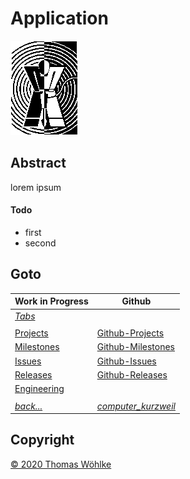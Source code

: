 # Application

![Application Logo](img/phasenraum_logo.gif)
## Abstract
lorem ipsum
#### Todo
* first
* second

## Goto
| Work in Progress | Github                          |
|------------------|---------------------------------|
| *[Tabs](../tabs/TABS.md)* | |
|  |  |
| [Projects](../PROJECTS.md)       | [Github-Projects](https://github.com/Computer-Kurzweil/computer_kurzweil/projects) |
| [Milestones](../MILESTONES.md)   | [Github-Milestones](https://github.com/Computer-Kurzweil/computer_kurzweil/milestones) |
| [Issues](../ISSUES.md)           | [Github-Issues](https://github.com/Computer-Kurzweil/computer_kurzweil/issues) |
| [Releases](../RELEASES.md)       | [Github-Releases](https://github.com/Computer-Kurzweil/computer_kurzweil/releases) |
| [Engineering](../ENGINEERING.md) | |
|  |  |
| *[back...](../../README.md)* | *[computer_kurzweil](https://github.com/Computer-Kurzweil/computer_kurzweil)* |

## Copyright
[&copy; 2020 Thomas W&ouml;hlke](../LICENSE.code.md)

